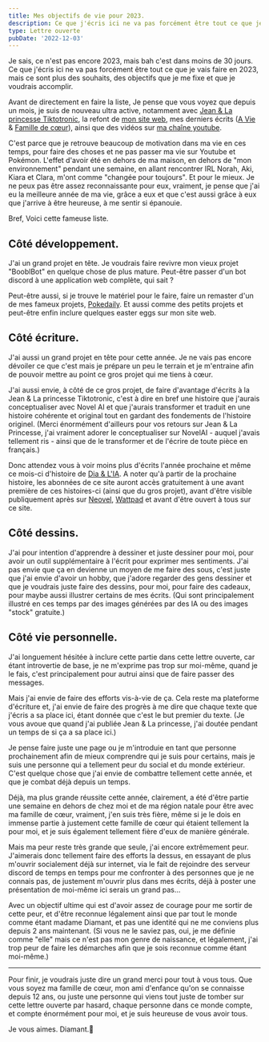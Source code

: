 ```yaml
---
title: Mes objectifs de vie pour 2023.
description: Ce que j'écris ici ne va pas forcément être tout ce que je vais faire en 2023, mais ce sont plus des souhaits, des objectifs que je me fixe et que je voudrais accomplir. 💜
type: Lettre ouverte
pubDate: '2022-12-03'
---
```


Je sais, ce n'est pas encore 2023, mais bah c'est dans moins de 30 jours. Ce que j'écris ici ne va pas forcément être tout ce que je vais faire en 2023, mais ce sont plus des souhaits, des objectifs que je me fixe et que je voudrais accomplir.

Avant de directement en faire la liste, Je pense que vous voyez que depuis un mois, je suis de nouveau ultra active, notamment avec [Jean & La princesse Tiktotronic](__GHOST_URL__/tag/jean-et-la-princesse-tiktotronic/), la refont de [mon site web](https://herisdia.me), mes derniers écrits ([A Vie](__GHOST_URL__/a-vie/) & [Famille de cœur](__GHOST_URL__/famille-de-coeur/)), ainsi que des vidéos sur [ma chaîne youtube](https://youtube.com/@Diamant.).

C'est parce que je retrouve beaucoup de motivation dans ma vie en ces temps, pour faire des choses et ne pas passer ma vie sur Youtube et Pokémon. L'effet d'avoir été en dehors de ma maison, en dehors de "mon environnement" pendant une semaine, en allant rencontrer IRL Norah, Aki, Kiara et Clara, m'ont comme "changée pour toujours". Et pour le mieux. Je ne peux pas être assez reconnaissante pour eux, vraiment, je pense que j'ai eu la meilleure année de ma vie, grâce a eux et que c'est aussi grâce à eux que j'arrive à être heureuse, à me sentir si épanouie.

Bref,
Voici cette fameuse liste.

## Côté développement.

J'ai un grand projet en tête. Je voudrais faire revivre mon vieux projet "BooblBot" en quelque chose de plus mature. Peut-être passer d'un bot discord à une application web complète, qui sait ?

Peut-être aussi, si je trouve le matériel pour le faire, faire un remaster d'un de mes fameux projets, [Pokedaily](https://pokedaily.heris.app). Et aussi comme des petits projets et peut-être enfin inclure quelques easter eggs sur mon site web.

## Côté écriture.

J'ai aussi un grand projet en tête pour cette année. Je ne vais pas encore dévoiler ce que c'est mais je prépare un peu le terrain et je m'entraine afin de pouvoir mettre au point ce gros projet qui me tiens à cœur.

J'ai aussi envie, à côté de ce gros projet, de faire d'avantage d'écrits à la Jean & La princesse Tiktotronic, c'est à dire en bref une histoire que j'aurais conceptualiser avec Novel AI et que j'aurais transformer et traduit en une histoire cohérente et original tout en gardant des fondements de l'histoire originel. (Merci énormément d'ailleurs pour vos retours sur Jean & La Princesse, j'ai vraiment adorer le conceptualiser sur NovelAI - auquel j'avais tellement ris - ainsi que de le transformer et de l'écrire de toute pièce en français.)

Donc attendez vous à voir moins plus d'écrits l'année prochaine et même ce mois-ci d'histoire de [Dia & L'IA](__GHOST_URL__/tag/dia-et-lia/). A noter qu'à partir de la prochaine histoire, les abonnées de ce site auront accès gratuitement à une avant première de ces histoires-ci (ainsi que du gros projet), avant d'être visible publiquement après sur [Neovel](https://neovel.io/user/25505/diamant), [Wattpad](https://www.wattpad.com/user/HerIsDia) et avant d'être ouvert à tous sur ce site.

## Côté dessins.

J'ai pour intention d'apprendre à dessiner et juste dessiner pour moi, pour avoir un outil supplémentaire à l'écrit pour exprimer mes sentiments. J'ai pas envie que ça en devienne un moyen de me faire des sous, c'est juste que j'ai envie d'avoir un hobby, que j'adore regarder des gens dessiner et que je voudrais juste faire des dessins, pour moi, pour faire des cadeaux, pour maybe aussi illustrer certains de mes écrits. (Qui sont principalement illustré en ces temps par des images générées par des IA ou des images "stock" gratuite.)

## Côté vie personnelle.

J'ai longuement hésitée à inclure cette partie dans cette lettre ouverte, car étant introvertie de base, je ne m'exprime pas trop sur moi-même, quand je le fais, c'est principalement pour autrui ainsi que de faire passer des messages.

Mais j'ai envie de faire des efforts vis-à-vie de ça. Cela reste ma plateforme d'écriture et, j'ai envie de faire des progrès à me dire que chaque texte que j'écris a sa place ici, étant donnée que c'est le but premier du texte. (Je vous avoue que quand j'ai publiée Jean & La princesse, j'ai doutée pendant un temps de si ça a sa place ici.)

Je pense faire juste une page ou je m'introduie en tant que personne prochainement afin de mieux comprendre qui je suis pour certains, mais je suis une personne qui a tellement peur du social et du monde extérieur. C'est quelque chose que j'ai envie de combattre tellement cette année, et que je combat déjà depuis un temps.

Déjà, ma plus grande réussite cette année, clairement, a été d'être partie une semaine en dehors de chez moi et de ma région natale pour être avec ma famille de cœur, vraiment, j'en suis très fière, même si je le dois en immense partie à justement cette famille de cœur qui étaient tellement la pour moi, et je suis également tellement fière d'eux de manière générale.

Mais ma peur reste très grande que seule, j'ai encore extrêmement peur. J'aimerais donc tellement faire des efforts la dessus, en essayant de plus m'ouvrir socialement déjà sur internet, via le fait de rejoindre des serveur discord de temps en temps pour me confronter à des personnes que je ne connais pas, de justement m'ouvrir plus dans mes écrits, déjà à poster une présentation de moi-même ici serais un grand pas...

Avec un objectif ultime qui est d'avoir assez de courage pour me sortir de cette peur, et d'être reconnue légalement ainsi que par tout le monde comme étant madame Diamant, et pas une identité qui ne me conviens plus depuis 2 ans maintenant. (Si vous ne le saviez pas, oui, je me définie comme "elle" mais ce n'est pas mon genre de naissance, et légalement, j'ai trop peur de faire les démarches afin que je sois reconnue comme étant moi-même.)

---

Pour finir, je voudrais juste dire un grand merci pour tout à vous tous. Que vous soyez ma famille de cœur, mon ami d'enfance qu'on se connaisse depuis 12 ans, ou juste une personne qui viens tout juste de tomber sur cette lettre ouverte par hasard, chaque personne dans ce monde compte, et compte énormément pour moi, et je suis heureuse de vous avoir tous.

Je vous aimes.
Diamant.💜
